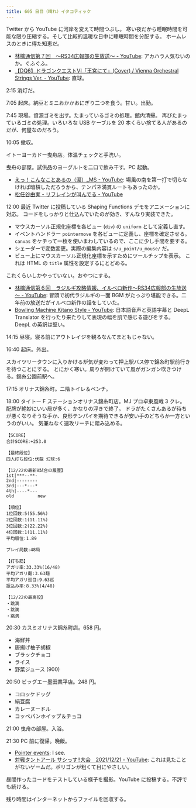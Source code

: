 ```yaml
---
title: 605 日目（晴れ）イタコティック
---
```


Twitter から YouTube に河岸を変えて時間つぶし。
寒い夜だから睡眠時間を可能な限り圧縮する。そして比較的温暖な日中に睡眠時間を分配する。
ホームレスのときに得た知恵だ。

* [林檎通信第７回　～RS34広報部の生放送～ - YouTube](https://www.youtube.com/watch?v=BSX4JLTV2K8):
  アカハラ人気ないのか。ぐふぐふ。
* [【DQ6】ドラゴンクエストVI「王宮にて」(Cover) / Vienna Orchestral Strings Ver. - YouTube](https://www.youtube.com/watch?v=NK6OCPR12qI):
  直球。

2:15 消灯だ。

7:05 起床。納豆とミニおかかおにぎり二つを食う。甘い。出勤。

7:45 現場。資源ゴミを出す。たまっているゴミの処理。館内清掃。
再びたまっているゴミの処理。いろいろな USB ケーブルを 20 本くらい捨てる人があるのだが、何屋なのだろう。

10:05 撤収。

イトーヨーカドー曳舟店。体温チェックと手洗い。

曳舟の部屋。試供品のヨーグルトを二口で飲み干す。PC 起動。

* [えっ！こんなことあるの（涙）_MS - YouTube](https://www.youtube.com/watch?v=uEwu3yoGKl0):
  場風の南を第一打で切らなければ暗槓しただろうから、テンパネ満貫ルートもあったのか。
* [松任谷由実 - リフレインが叫んでる - YouTube](https://www.youtube.com/watch?v=-ZpQmBhxOT0)

12:00 最近 Twitter に投稿している Shaping Functions デモをアニメーションに対応。
コードをしっかりと仕込んでいたのが効き、すんなり実装できた。

* マウスカーソル正規化座標を各ビュー (`div`) の `uniform` として定義し直す。
* イベントハンドラー `pointermove` を各ビューに定義し、座標を確定させる。
  `canvas` をケチって一枚を使いまわしているので、ここに少し手間を要する。
* シェーダーで変数変更。実際の編集内容は `s/u_point/u_mouse/` だ。
* ビュー上にマウスカーソル正規化座標を示すためにツールチップを表示。
  これは HTML の `title` 属性を設定するにとどめる。

これくらいしかやっていない。おやつにする。

* [林檎通信第６回　ラジルギ攻略情報、イルベロ新作～RS34広報部の生放送～ - YouTube](https://www.youtube.com/watch?v=n2faY_WcgyY):
  冒頭で初代ラジルギの一面 BGM がたっぷり堪能できる。二年前の放送だがイルベロ新作の話をしていた。
* [Bowling Machine Kitano Style - YouTube](https://www.youtube.com/watch?v=HlPoqpI6wUA):
  日本語音声と英語字幕と DeepL Translator を行ったり来たりして表現の幅を肌で感じる遊びをする。
  DeepL の英訳は堅い。

14:15 昼寝。寝る前にアウトレイジを観るなんてまともじゃない。

16:40 起床。外出。

スカイツリータウンに入りかけるが気が変わって押上駅バス停で錦糸町駅前行きを待つことにする。
とにかく寒い。周りが開けていて風がガンガン吹きつける。錦糸公園前駅へ。

17:15 オリナス錦糸町。二階トイレ＆ベンチ。

18:00 タイトー F ステーションオリナス錦糸町店。MJ プロ卓東風戦 3 クレ。
配牌が絶妙にいい局が多く、かなりの浮きで終了。
ドラがたくさんあるが待ちが悪くなりそうな手か、良形テンパイを期待できるが安い手のどちらか一方というのがいい。
気兼ねなく速攻リーチに踏み込める。

```text
【SCORE】
合計SCORE:+253.0

【最終段位】
四人打ち段位:伏龍 幻球:6

【12/22の最新8試合の履歴】
1st|***--**-
2nd|--------
3rd|---*---*
4th|----*---
old         new

【順位】
1位回数:5(55.56%)
2位回数:1(11.11%)
3位回数:2(22.22%)
4位回数:1(11.11%)
平均順位:1.89

プレイ局数:48局

【打ち筋】
アガリ率:33.33%(16/48)
平均アガリ翻:3.63翻
平均アガリ巡目:9.63巡
振込み率:8.33%(4/48)

【12/22の最高役】
・跳満
・跳満
・跳満
```

20:30 カスミオリナス錦糸町店。658 円。

* 海鮮丼
* 唐揚げ柚子胡椒
* ブラックチョコ
* ライス
* 野菜ジュース (900)

20:50 ビッグエー墨田業平店。248 円。

* コロッケドッグ
* 絹豆腐
* カレーヌードル
* コッペパンホイップ＆チョコ

21:00 曳舟の部屋。入浴。

21:30 PC 前に復帰。晩飯。

* [Pointer events](https://javascript.info/pointer-events): I see.
* [対戦タントアール サシっす!!大会　2021/12/21 - YouTube](https://www.youtube.com/watch?v=TX8oE1wpCSo):
  これは見たことがないゲームだ。ポリゴンが粗くて目にやさしい。

昼間作ったコードをテストしている様子を撮影。YouTube に投稿する。不評でも続ける。

残り時間はインターネットからファイルを回収する。
